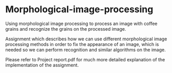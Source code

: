 # Morphological-image-processing
Using morphological image processing to process an image with coffee grains and recognize the grains on the processed image.

Assignment which describes how we can use different morphological image processing methods in order to fix the appearance of an image, which is needed so we can perform recognition and similar algorithms on the image.

Please refer to Project report.pdf for much more detailed explanation of the implementation of the assignment.
